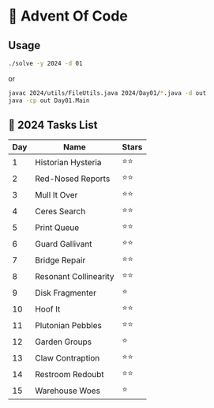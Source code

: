 # 🎄 Advent Of Code

## Usage

```sh
./solve -y 2024 -d 01
```

or

```sh
javac 2024/utils/FileUtils.java 2024/Day01/*.java -d out
java -cp out Day01.Main
```

## 📁 2024 Tasks List

| Day  | Name                                | Stars  |
| ---- | ----------------------------------- | ------ |
|  1   | Historian Hysteria                  |  ⭐⭐  |
|  2   | Red-Nosed Reports                   |  ⭐⭐  |
|  3   | Mull It Over                        |  ⭐⭐  |
|  4   | Ceres Search                        |  ⭐⭐  |
|  5   | Print Queue                         |  ⭐⭐  |
|  6   | Guard Gallivant                     |  ⭐⭐  |
|  7   | Bridge Repair                       |  ⭐⭐  |
|  8   | Resonant Collinearity               |  ⭐⭐  |
|  9   | Disk Fragmenter                     |  ⭐    |
|  10  | Hoof It                             |  ⭐⭐  |
|  11  | Plutonian Pebbles                   |  ⭐⭐  |
|  12  | Garden Groups                       |  ⭐    |
|  13  | Claw Contraption                    |  ⭐⭐  |
|  14  | Restroom Redoubt                    |  ⭐⭐  |
|  15  | Warehouse Woes                      |  ⭐    |
